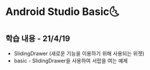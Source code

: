 # Android Studio Basic:last_quarter_moon_with_face:

## 학습 내용 - 21/4/19

- SlidingDrawer (새로운 기능을 이용하기 위해 사용되는 위젯)
- basic - SlidingDrawer을 사용하여 서랍을 여는 예제

